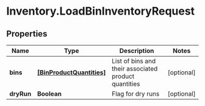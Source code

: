 # Inventory.LoadBinInventoryRequest

## Properties

Name | Type | Description | Notes
------------ | ------------- | ------------- | -------------
**bins** | [**[BinProductQuantities]**](BinProductQuantities.md) | List of bins and their associated product quantities | [optional] 
**dryRun** | **Boolean** | Flag for dry runs | [optional] 


